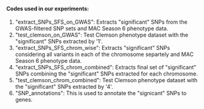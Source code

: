 #### Codes used in our experiments: ####
1. "extract_SNPs_SFS_on_GWAS": Extracts "significant" SNPs from the GWAS-filtered SNP sets and MAC Season 6 phenotype data.
2. "test_clemson_on_GWAS": Test Clemson phenotype dataset with the "significant" SNPs extracted by '1'.
3. "extract_SNPs_SFS_chrom_wise": Extracts "significant" SNPs considering all variants in each of the chromosome separtely and MAC Season 6 phenotype data.
4. "extract_SNPs_SFS_chrom_combined": Extracts final set of "significant" SNPs combining the "significant" SNPs extracted for each chromosome.  
5. "test_clemson_chrom_combined": Test Clemson phenotype dataset with the "significant" SNPs extracted by '4'.
6. "SNP_annotations": This is used to annotate the "signicant" SNPs to genes. 
